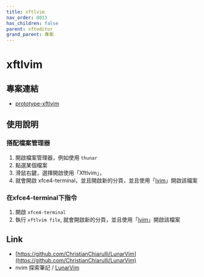 ```yaml
---
title: xftlvim
nav_order: 8013
has_children: false
parent: xfteditor
grand_parent: 專案
---
```


# xftlvim


## 專案連結

* [prototype-xftlvim](https://github.com/samwhelp/tool-xfteditor/tree/gh-pages/_demo/project/xfteditor/prototype/xftlvim)


## 使用說明

### 搭配檔案管理器

1. 開啟檔案管理器，例如使用 `thunar`
2. 點選某個檔案
3. 滑鼠右鍵，選擇開啟使用「Xftlvim」，
4. 就會開啟 xfce4-terminal，並且開啟新的分頁，並且使用「[lvim](https://github.com/ChristianChiarulli/LunarVim)」開啟該檔案

### 在xfce4-terminal下指令

1. 開啟 `xfce4-terminal`
2. 執行 `xftlvim file`, 就會開啟新的分頁，並且使用「[lvim](https://github.com/ChristianChiarulli/LunarVim)」開啟該檔案


## Link

* [https://github.com/ChristianChiarulli/LunarVim](https://github.com/ChristianChiarulli/LunarVim)
* nvim 探索筆記 / [LunarVim](https://samwhelp.github.io/note-about-nvim/read/case/lunarvim.html)

